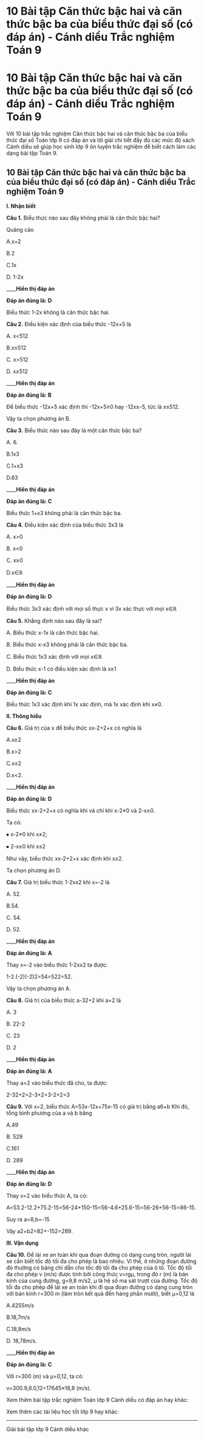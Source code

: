 # 10 Bài tập Căn thức bậc hai và căn thức bậc ba của biểu thức đại số (có đáp án) - Cánh diều Trắc nghiệm Toán 9

# 10 Bài tập Căn thức bậc hai và căn thức bậc ba của biểu thức đại số (có đáp án) - Cánh diều Trắc nghiệm Toán 9

Với 10 bài tập trắc nghiệm Căn thức bậc hai và căn thức bậc ba của biểu thức đại số Toán lớp 9 có đáp án và lời giải chi tiết đầy đủ các mức độ sách Cánh diều sẽ giúp học sinh lớp 9 ôn luyện trắc nghiệm để biết cách làm các dạng bài tập Toán 9.

## 10 Bài tập Căn thức bậc hai và căn thức bậc ba của biểu thức đại số (có đáp án) - Cánh diều Trắc nghiệm Toán 9

**I. Nhận biết**

**Câu 1.** Biểu thức nào sau đây không phải là căn thức bậc hai?

Quảng cáo

A.x+2

B.2

C.1x

D. 1-2x

____**Hiển thị đáp án**

**Đáp án đúng là: D**

Biểu thức 1-2x không là căn thức bậc hai.

**Câu 2.** Điều kiện xác định của biểu thức -12x+5 là

A. x<512

B.x≤512

C. x>512

D. x≥512

____**Hiển thị đáp án**

**Đáp án đúng là: B**

Để biểu thức -12x+5 xác định thì -12x+5≥0 hay -12x≥-5, tức là x≤512.

Vậy ta chọn phương án B.

**Câu 3.** Biểu thức nào sau đây là một căn thức bậc ba?

A. 6.

B.1x3

C.1+x3

D.63

____**Hiển thị đáp án**

**Đáp án đúng là: C**

Biểu thức 1+x3 không phải là căn thức bậc ba.

**Câu 4.** Điều kiện xác định của biểu thức 3x3 là

A. x>0

B. x<0

C. x≥0

D.x∈ℝ

____**Hiển thị đáp án**

**Đáp án đúng là: D**

Biểu thức 3x3 xác định với mọi số thực x vì 3x xác thực với mọi x∈ℝ

**Câu 5.** Khẳng định nào sau đây là sai?

A. Biểu thức x-1x là căn thức bậc hai.

B. Biểu thức x-x3 không phải là căn thức bậc ba.

C. Biểu thức 1x3 xác định với mọi x∈ℝ

D. Biểu thức x-1 có điều kiện xác định là x≥1

____**Hiển thị đáp án**

**Đáp án đúng là: C**

Biểu thức 1x3 xác định khi 1x xác định, mà 1x xác định khi x≠0.

**II. Thông hiểu**

**Câu 6.** Giá trị của x để biểu thức xx-2+2+x có nghĩa là

A.x≥2

B.x>2

C.x≤2

D.x<2.

____**Hiển thị đáp án**

**Đáp án đúng là: D**

Biểu thức xx-2+2+x có nghĩa khi và chỉ khi x-2≠0 và 2-x≥0.

Ta có:

⦁ x-2≠0 khi x≠2;

⦁ 2-x≥0 khi x≤2

Như vậy, biểu thức xx-2+2+x xác định khi x≤2.

Ta chọn phương án D.

**Câu 7.** Giá trị biểu thức 1-2xx2 khi x=-2 là

A. 52. 

B.54.

C. 54.

D. 52.

____**Hiển thị đáp án**

**Đáp án đúng là: A**

Thay x=-2 vào biểu thức 1-2xx2 ta được: 

1-2.(-2)(-2)2=54=522=52.

Vậy ta chọn phương án A.

**Câu 8.** Giá trị của biểu thức a-32+2 khi a=2 là

A. 3

B. 22-2

C. 23

D. 2

____**Hiển thị đáp án**

**Đáp án đúng là: A**

Thay a=2 vào biểu thức đã cho, ta được:

2-32+2=2-3+2=3-2+2=3

**Câu 9.** Với x=2, biểu thức A=53x-12x+75x-15 có giá trị bằng a6+b Khi đó, tổng bình phương của a và b bằng

A.49

B. 529

C.161

D. 289

____**Hiển thị đáp án**

**Đáp án đúng là: D**

Thay x=2 vào biểu thức A, ta có:

A=53.2-12.2+75.2-15=56-24+150-15=56-4.6+25.6-15=56-26+56-15=86-15.

Suy ra a=8,b=-15

Vậy a2+b2=82+-152=289.

**III. Vận dụng**

**Câu 10.** Để lái xe an toàn khi qua đoạn đường có dạng cung tròn, người lái xe cần biết tốc độ tối đa cho phép là bao nhiêu. Vì thế, ở những đoạn đường đó thường có bảng chỉ dẫn cho tốc độ tối đa cho phép của ô tô. Tốc độ tối đa cho phép v (m/s) được tính bởi công thức v=rgμ, trong đó r (m) là bán kính của cung đường, g=9,8 m/s2, μ là hệ số ma sát trượt của đường. Tốc độ tối đa cho phép để lái xe an toàn khi đi qua đoạn đường có dạng cung tròn với bán kính r=300 m (làm tròn kết quả đến hàng phần mười), biết μ=0,12 là

A.4255m/s

B.18,7m/s

C.18,8m/s

D. 18,78m/s.

____**Hiển thị đáp án**

**Đáp án đúng là: C**

Với r=300 (m) và μ=0,12, ta có:

v=300.9,8.0,12=17645≈18,8 (m/s).

Xem thêm bài tập trắc nghiệm Toán lớp 9 Cánh diều có đáp án hay khác:

Xem thêm các tài liệu học tốt lớp 9 hay khác:

* * *

Giải bài tập lớp 9 Cánh diều khác
